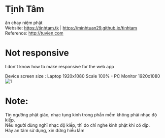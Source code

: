 # Tịnh Tâm
ăn chay niệm phật    
Website: https://tinhtam.tk  | https://minhtuan29.github.io/tinhtam  
Reference: http://tuvien.com  
  
# Not responsive
I don't know how to make responsive for the web app  
  
Device screen size : Laptop 1920x1080 Scale 100%   -   PC Monitor 1920x1080  
![1](https://user-images.githubusercontent.com/86332370/191282684-185c128c-4053-4884-8964-05aca3dc5a88.JPG)  

# Note:  
Tín ngưỡng phật giáo, nhạc tụng kinh trong phần mềm không phải nhạc độ kiếp.  
Nếu người dùng nghĩ nhạc độ kiếp, thì do chỉ nghe kinh phật khi có dịp.  
Hãy an tâm sử dụng, xin đừng hiểu lầm

